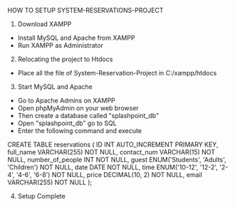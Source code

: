 HOW TO SETUP SYSTEM-RESERVATIONS-PROJECT

1. Download XAMPP

- Install MySQL and Apache from XAMPP
- Run XAMPP as Administrator

2. Relocating the project to Htdocs

- Place all the file of System-Reservation-Project in C:/xampp/htdocs


3. Start MySQL and Apache

- Go to Apache Admins on XAMPP
- Open phpMyAdmin on your web browser
- Then create a database called "splashpoint_db"
- Open "splashpoint_db" go to SQL 
- Enter the following command and execute

CREATE TABLE reservations (
    ID INT AUTO_INCREMENT PRIMARY KEY,
    full_name VARCHAR(255) NOT NULL,
    contact_num VARCHAR(15) NOT NULL,
    number_of_people INT NOT NULL,
    guest ENUM('Students', 'Adults', 'Children') NOT NULL,
    date DATE NOT NULL,
    time ENUM('10-12', '12-2', '2-4', '4-6', '6-8') NOT NULL,
    price DECIMAL(10, 2) NOT NULL,
    email VARCHAR(255) NOT NULL
);

4. Setup Complete

